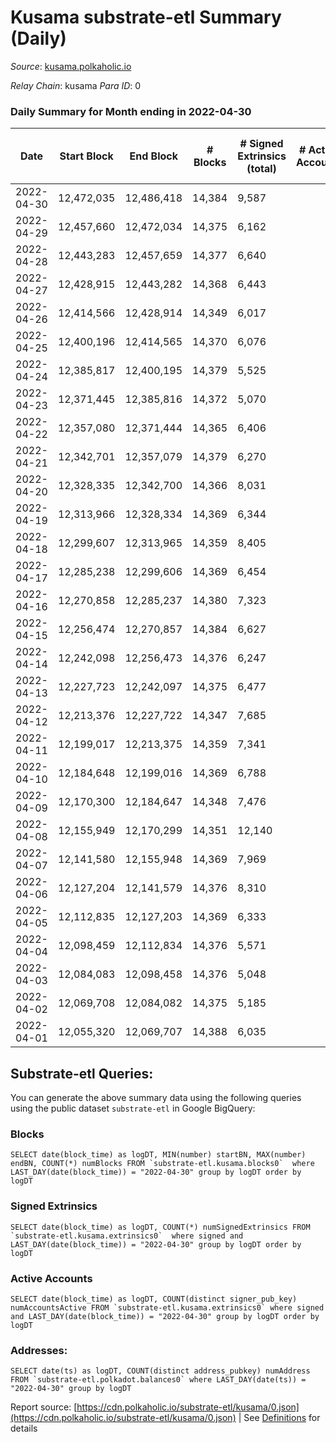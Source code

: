 # Kusama substrate-etl Summary (Daily)

_Source_: [kusama.polkaholic.io](https://kusama.polkaholic.io)

*Relay Chain*: kusama
*Para ID*: 0



### Daily Summary for Month ending in 2022-04-30


| Date | Start Block | End Block | # Blocks | # Signed Extrinsics (total) | # Active Accounts | # Passive | # New | # Addresses with Balances | # Events | # Transfers | # XCM Transfers In | # XCM Transfers Out |
| ---- | ----------- | --------- | -------- | --------------------------- | ----------------- | --------- | ----- | ------------------------- | -------- | ----------- | ------------------ | ------------------- |
| 2022-04-30 | 12,472,035 | 12,486,418 | 14,384  | 9,587 |  |  |  | 248,534 | 447,802 | 2,261 ($5,870,935.42) | 121 ($277,168.09) | 158 ($457,666.52) |
| 2022-04-29 | 12,457,660 | 12,472,034 | 14,375  | 6,162 |  |  |  |  | 395,449 | 1,513 ($5,263,468.53) | 169 ($484,003.38) | 210 ($417,573.73) |
| 2022-04-28 | 12,443,283 | 12,457,659 | 14,377  | 6,640 |  |  |  |  | 389,365 | 1,670 ($13,767,507.46) | 181 ($389,917.00) | 178 ($2,598,412.77) |
| 2022-04-27 | 12,428,915 | 12,443,282 | 14,368  | 6,443 |  |  |  |  | 387,285 | 1,947 ($12,497,289.12) | 149 ($368,787.15) | 206 ($637,104.61) |
| 2022-04-26 | 12,414,566 | 12,428,914 | 14,349  | 6,017 |  |  |  |  | 380,660 | 1,576 ($7,632,645.54) | 163 ($423,603.03) | 242 ($414,924.38) |
| 2022-04-25 | 12,400,196 | 12,414,565 | 14,370  | 6,076 |  |  |  |  | 390,111 | 1,627 ($4,896,991.76) | 162 ($497,582.56) | 295 ($811,765.93) |
| 2022-04-24 | 12,385,817 | 12,400,195 | 14,379  | 5,525 |  |  |  |  | 377,694 | 1,310 ($3,040,947.51) | 146 ($594,555.78) | 278 ($886,995.17) |
| 2022-04-23 | 12,371,445 | 12,385,816 | 14,372  | 5,070 |  |  |  |  | 371,745 | 1,191 ($3,141,602.34) | 137 ($1,495,677.09) | 297 ($1,082,962.42) |
| 2022-04-22 | 12,357,080 | 12,371,444 | 14,365  | 6,406 |  |  |  |  | 407,206 | 1,480 ($12,074,260.23) | 143 ($586,946.40) | 280 ($553,532.87) |
| 2022-04-21 | 12,342,701 | 12,357,079 | 14,379  | 6,270 |  |  |  |  | 400,322 | 1,352 ($2,658,786.33) | 142 ($448,713.74) | 237 ($828,127.19) |
| 2022-04-20 | 12,328,335 | 12,342,700 | 14,366  | 8,031 |  |  |  |  | 402,767 | 1,321 ($13,574,000.57) | 143 ($676,662.86) | 248 ($5,687,276.27) |
| 2022-04-19 | 12,313,966 | 12,328,334 | 14,369  | 6,344 |  |  |  |  | 369,134 | 1,119 ($3,418,030.00) | 97 ($202,583.00) | 125 ($266,080.76) |
| 2022-04-18 | 12,299,607 | 12,313,965 | 14,359  | 8,405 |  |  |  |  | 408,630 | 1,072 ($3,646,671.14) | 120 ($761,682.00) | 161 ($466,780.08) |
| 2022-04-17 | 12,285,238 | 12,299,606 | 14,369  | 6,454 |  |  |  |  | 379,533 | 1,886 ($2,353,554.16) | 137 ($265,169.31) | 123 ($479,421.99) |
| 2022-04-16 | 12,270,858 | 12,285,237 | 14,380  | 7,323 |  |  |  |  | 374,039 | 2,639 ($6,793,438.77) | 136 ($306,277.65) | 146 ($326,682.85) |
| 2022-04-15 | 12,256,474 | 12,270,857 | 14,384  | 6,627 |  |  |  |  | 388,231 | 1,377 ($20,324,434.06) | 115 ($194,277.94) | 124 ($137,554.05) |
| 2022-04-14 | 12,242,098 | 12,256,473 | 14,376  | 6,247 |  |  |  |  | 378,906 | 1,282 ($2,641,119.84) | 96 ($224,555.65) | 157 ($260,746.56) |
| 2022-04-13 | 12,227,723 | 12,242,097 | 14,375  | 6,477 |  |  |  |  | 375,478 | 1,393 ($4,894,051.54) | 80 ($233,349.98) | 121 ($1,091,612.61) |
| 2022-04-12 | 12,213,376 | 12,227,722 | 14,347  | 7,685 |  |  |  |  | 391,970 | 1,653 ($4,996,446.61) | 81 ($525,443.67) | 124 ($750,673.87) |
| 2022-04-11 | 12,199,017 | 12,213,375 | 14,359  | 7,341 |  |  |  |  | 389,141 | 1,603 ($4,619,958.13) | 93 ($407,556.11) | 172 ($443,384.27) |
| 2022-04-10 | 12,184,648 | 12,199,016 | 14,369  | 6,788 |  |  |  |  | 369,526 | 1,122 ($1,807,514.36) | 53 ($68,225.32) | 149 ($347,787.51) |
| 2022-04-09 | 12,170,300 | 12,184,647 | 14,348  | 7,476 |  |  |  |  | 372,774 | 1,686 ($3,365,288.36) | 100 ($318,748.56) | 169 ($830,659.59) |
| 2022-04-08 | 12,155,949 | 12,170,299 | 14,351  | 12,140 |  |  |  |  | 430,878 | 1,450 ($4,577,153.21) | 121 ($428,120.16) | 159 ($239,674.23) |
| 2022-04-07 | 12,141,580 | 12,155,948 | 14,369  | 7,969 |  |  |  |  | 376,871 | 1,453 ($4,520,762.69) | 102 ($465,703.69) | 157 ($414,429.71) |
| 2022-04-06 | 12,127,204 | 12,141,579 | 14,376  | 8,310 |  |  |  |  | 395,830 | 1,610 ($5,228,292.78) | 152 ($394,721.53) | 233 ($464,600.59) |
| 2022-04-05 | 12,112,835 | 12,127,203 | 14,369  | 6,333 |  |  |  |  | 366,492 | 1,885 ($18,715,783.56) | 86 ($363,677.43) | 208 ($490,213.42) |
| 2022-04-04 | 12,098,459 | 12,112,834 | 14,376  | 5,571 |  |  |  |  | 364,854 | 2,373 ($14,150,601.98) | 105 ($357,650.88) | 185 ($441,113.95) |
| 2022-04-03 | 12,084,083 | 12,098,458 | 14,376  | 5,048 |  |  |  |  | 355,164 | 1,990 ($4,603,062.68) | 99 ($381,813.29) | 171 ($838,573.73) |
| 2022-04-02 | 12,069,708 | 12,084,082 | 14,375  | 5,185 |  |  |  |  | 352,287 | 1,715 ($4,869,953.93) | 176 ($489,799.99) | 246 ($850,442.39) |
| 2022-04-01 | 12,055,320 | 12,069,707 | 14,388  | 6,035 |  |  |  |  | 365,154 | 2,451 ($8,910,569.77) | 132 ($478,885.45) | 169 ($436,724.49) |

## Substrate-etl Queries:
You can generate the above summary data using the following queries using the public dataset `substrate-etl` in Google BigQuery:


### Blocks
```
SELECT date(block_time) as logDT, MIN(number) startBN, MAX(number) endBN, COUNT(*) numBlocks FROM `substrate-etl.kusama.blocks0`  where LAST_DAY(date(block_time)) = "2022-04-30" group by logDT order by logDT
```


### Signed Extrinsics
```
SELECT date(block_time) as logDT, COUNT(*) numSignedExtrinsics FROM `substrate-etl.kusama.extrinsics0`  where signed and LAST_DAY(date(block_time)) = "2022-04-30" group by logDT order by logDT
```


### Active Accounts
```
SELECT date(block_time) as logDT, COUNT(distinct signer_pub_key) numAccountsActive FROM `substrate-etl.kusama.extrinsics0` where signed and LAST_DAY(date(block_time)) = "2022-04-30" group by logDT order by logDT
```


### Addresses:
```
SELECT date(ts) as logDT, COUNT(distinct address_pubkey) numAddress FROM `substrate-etl.polkadot.balances0` where LAST_DAY(date(ts)) = "2022-04-30" group by logDT
```



Report source: [https://cdn.polkaholic.io/substrate-etl/kusama/0.json](https://cdn.polkaholic.io/substrate-etl/kusama/0.json) | See [Definitions](/DEFINITIONS.md) for details

